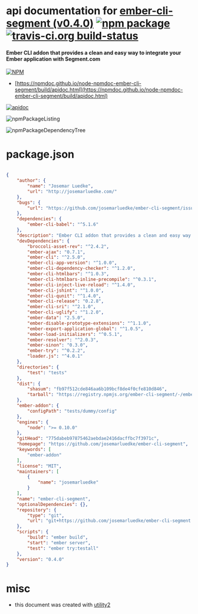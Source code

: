 # api documentation for  [ember-cli-segment (v0.4.0)](https://github.com/josemarluedke/ember-cli-segment)  [![npm package](https://img.shields.io/npm/v/npmdoc-ember-cli-segment.svg?style=flat-square)](https://www.npmjs.org/package/npmdoc-ember-cli-segment) [![travis-ci.org build-status](https://api.travis-ci.org/npmdoc/node-npmdoc-ember-cli-segment.svg)](https://travis-ci.org/npmdoc/node-npmdoc-ember-cli-segment)
#### Ember CLI addon that provides a clean and easy way to integrate your Ember application with Segment.com

[![NPM](https://nodei.co/npm/ember-cli-segment.png?downloads=true&downloadRank=true&stars=true)](https://www.npmjs.com/package/ember-cli-segment)

- [https://npmdoc.github.io/node-npmdoc-ember-cli-segment/build/apidoc.html](https://npmdoc.github.io/node-npmdoc-ember-cli-segment/build/apidoc.html)

[![apidoc](https://npmdoc.github.io/node-npmdoc-ember-cli-segment/build/screenCapture.buildCi.browser.%252Ftmp%252Fbuild%252Fapidoc.html.png)](https://npmdoc.github.io/node-npmdoc-ember-cli-segment/build/apidoc.html)

![npmPackageListing](https://npmdoc.github.io/node-npmdoc-ember-cli-segment/build/screenCapture.npmPackageListing.svg)

![npmPackageDependencyTree](https://npmdoc.github.io/node-npmdoc-ember-cli-segment/build/screenCapture.npmPackageDependencyTree.svg)



# package.json

```json

{
    "author": {
        "name": "Josemar Luedke",
        "url": "http://josemarluedke.com/"
    },
    "bugs": {
        "url": "https://github.com/josemarluedke/ember-cli-segment/issues"
    },
    "dependencies": {
        "ember-cli-babel": "^5.1.6"
    },
    "description": "Ember CLI addon that provides a clean and easy way to integrate your Ember application with Segment.com",
    "devDependencies": {
        "broccoli-asset-rev": "^2.4.2",
        "ember-ajax": "0.7.1",
        "ember-cli": "^2.5.0",
        "ember-cli-app-version": "^1.0.0",
        "ember-cli-dependency-checker": "^1.2.0",
        "ember-cli-htmlbars": "^1.0.3",
        "ember-cli-htmlbars-inline-precompile": "^0.3.1",
        "ember-cli-inject-live-reload": "^1.4.0",
        "ember-cli-jshint": "^1.0.0",
        "ember-cli-qunit": "^1.4.0",
        "ember-cli-release": "0.2.8",
        "ember-cli-sri": "^2.1.0",
        "ember-cli-uglify": "^1.2.0",
        "ember-data": "2.5.0",
        "ember-disable-prototype-extensions": "^1.1.0",
        "ember-export-application-global": "^1.0.5",
        "ember-load-initializers": "^0.5.1",
        "ember-resolver": "^2.0.3",
        "ember-sinon": "0.3.0",
        "ember-try": "^0.2.2",
        "loader.js": "^4.0.1"
    },
    "directories": {
        "test": "tests"
    },
    "dist": {
        "shasum": "fb97f512cde846aa6b109bcf8de4f0cfe810d846",
        "tarball": "https://registry.npmjs.org/ember-cli-segment/-/ember-cli-segment-0.4.0.tgz"
    },
    "ember-addon": {
        "configPath": "tests/dummy/config"
    },
    "engines": {
        "node": ">= 0.10.0"
    },
    "gitHead": "775dabeb97875462aebdae2416dacffbc7f3971c",
    "homepage": "https://github.com/josemarluedke/ember-cli-segment",
    "keywords": [
        "ember-addon"
    ],
    "license": "MIT",
    "maintainers": [
        {
            "name": "josemarluedke"
        }
    ],
    "name": "ember-cli-segment",
    "optionalDependencies": {},
    "repository": {
        "type": "git",
        "url": "git+https://github.com/josemarluedke/ember-cli-segment.git"
    },
    "scripts": {
        "build": "ember build",
        "start": "ember server",
        "test": "ember try:testall"
    },
    "version": "0.4.0"
}
```



# misc
- this document was created with [utility2](https://github.com/kaizhu256/node-utility2)
